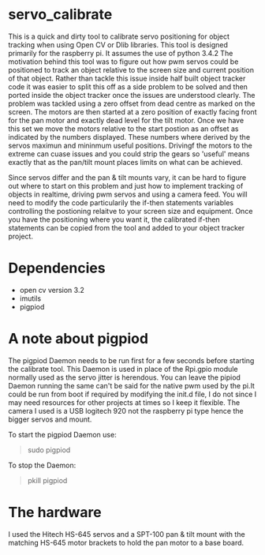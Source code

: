 # servo_calibrate
This is a quick and dirty tool to calibrate servo positioning for object tracking when using Open CV or Dlib libraries.
This tool is designed primarily for the raspberry pi. It assumes the use of python 3.4.2
The motivation behind this tool was to figure out how pwm servos could be positioned to track an object relative to the screen size and current position of that object. Rather than tackle this issue inside half built object tracker code it was easier to split this off as a side problem to be solved and then ported inside the object tracker once the issues are understood clearly. The problem was tackled using a zero offset from dead centre as marked on the screen. The motors are then started at a zero position of exactly facing front for the pan motor and exactly dead level for the tilt motor. Once we have this set we move the motors relative to the start postion as an offset as indicated by the numbers displayed. These numbers where derived by the servos maximun and mininmum useful positions. Drivingf the motors to the extreme can cuase issues and you could strip the gears so 'useful' means exactly that as the pan/tilt mount places limits on what can be achieved.

Since servos differ and the pan & tilt mounts vary, it can be hard to figure out where to start on this problem and just how to implement tracking of objects in realtime, driving pwm servos and using a camera feed. 
You will need to modify the code particularily the if-then statements variables controlling the postioning relaitve to your screen size and equipment.
Once you have the positioning where you want it, the calibrated if-then statements can be copied from the tool and added to your object tracker project.

# Dependencies
- open cv version 3.2
- imutils
- pigpiod

# A note about pigpiod
The pigpiod Daemon needs to be run first for a few seconds before starting the calibrate tool. This Daemon is used in place of the Rpi.gpio module normally used as the servo jitter is herendous. You can leave the pipiod Daemon running the same can't be said for the native pwm used by the pi.It could be run from boot if required by modifying the init.d file, I do not since I may need resources for other projects at times so I keep it flexible. The camera I used is a USB logitech 920 not the raspberry pi type hence the bigger servos and mount. 

To start the pigpiod Daemon use:
> sudo pigpiod

To stop the Daemon:
> pkill pigpiod

# The hardware
I used the Hitech HS-645 servos and a SPT-100 pan & tilt mount with the matching HS-645 motor brackets to hold the pan motor to a base board.

